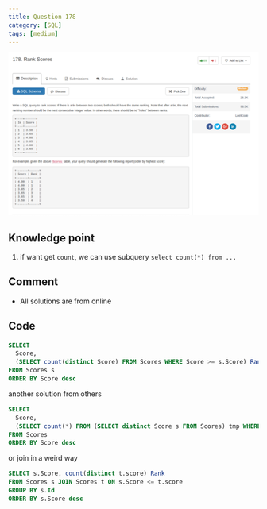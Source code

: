 ```yaml
---
title: Question 178
category: [SQL]
tags: [medium]
---
```


![Description](../Assets/Figure/question178.png)

## Knowledge point

1. if want get `count`, we can use subquery `select count(*) from ...`

## Comment

- All solutions are from online


## Code

```sql
SELECT
  Score,
  (SELECT count(distinct Score) FROM Scores WHERE Score >= s.Score) Rank
FROM Scores s
ORDER BY Score desc
```

another solution from others

```sql
SELECT
  Score,
  (SELECT count(*) FROM (SELECT distinct Score s FROM Scores) tmp WHERE s >= Score) Rank
FROM Scores
ORDER BY Score desc
```

or join in a weird way

```sql
SELECT s.Score, count(distinct t.score) Rank
FROM Scores s JOIN Scores t ON s.Score <= t.score
GROUP BY s.Id
ORDER BY s.Score desc
```
